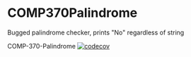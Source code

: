 # COMP370Palindrome
Bugged palindrome checker, prints "No" regardless of string

COMP-370-Palindrome
[![codecov](https://codecov.io/gh/OVUSA/PipelineSetUp/branch/main/graph/badge.svg?token=BDd4UYEghX)](https://codecov.io/gh/OVUSA/PipelineSetUp)
